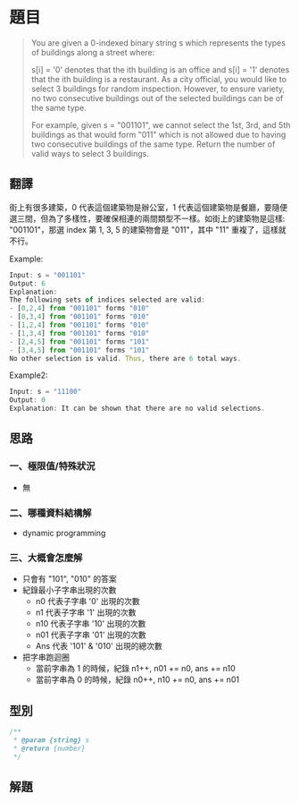 # **題目**

>You are given a 0-indexed binary string s which represents the types of buildings along a street where:
>
>s[i] = '0' denotes that the ith building is an office and
s[i] = '1' denotes that the ith building is a restaurant.
As a city official, you would like to select 3 buildings for random inspection. However, to ensure variety, no two consecutive buildings out of the selected buildings can be of the same type.
>
>For example, given s = "001101", we cannot select the 1st, 3rd, and 5th buildings as that would form "011" which is not allowed due to having two consecutive buildings of the same type.
Return the number of valid ways to select 3 buildings.
>

## **翻譯**

街上有很多建築，0 代表這個建築物是辦公室，1 代表這個建築物是餐廳，要隨便選三間，但為了多樣性，要確保相連的兩間類型不一樣。如街上的建築物是這樣: "001101"，那選 index 第 1, 3, 5 的建築物會是 "011"，其中 "11" 重複了，這樣就不行。

Example:

```js
Input: s = "001101"
Output: 6
Explanation: 
The following sets of indices selected are valid:
- [0,2,4] from "001101" forms "010"
- [0,3,4] from "001101" forms "010"
- [1,2,4] from "001101" forms "010"
- [1,3,4] from "001101" forms "010"
- [2,4,5] from "001101" forms "101"
- [3,4,5] from "001101" forms "101"
No other selection is valid. Thus, there are 6 total ways.
```

Example2:

```js
Input: s = "11100"
Output: 0
Explanation: It can be shown that there are no valid selections.
```


## **思路**

### **一、極限值/特殊狀況**

- 無

### **二、哪種資料結構解**

- dynamic programming

### **三、大概會怎麼解**

- 只會有 "101", "010" 的答案
- 紀錄最小子字串出現的次數
  - n0 代表子字串 '0' 出現的次數
  - n1 代表子字串 '1' 出現的次數
  - n10 代表子字串 '10' 出現的次數
  - n01 代表子字串 '01' 出現的次數
  - Ans 代表 '101' & '010' 出現的總次數
- 把字串跑迴圈
  - 當前字串為 1 的時候，紀錄 n1++, n01 += n0, ans += n10
  - 當前字串為 0 的時候，紀錄 n0++, n10 += n0, ans += n01

## **型別**

```js
/**
 * @param {string} s
 * @return {number}
 */
```

## **解題**

<script src="https://gist.github.com/Rock070/d4587b05f4209867785e0c1a06f77442.js"></script>